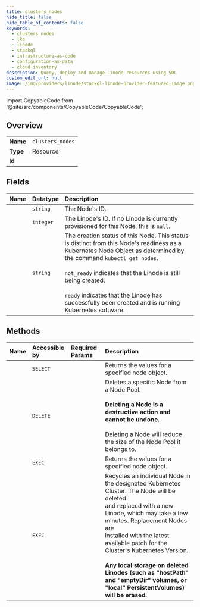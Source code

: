 ```yaml
---
title: clusters_nodes
hide_title: false
hide_table_of_contents: false
keywords:
  - clusters_nodes
  - lke
  - linode    
  - stackql
  - infrastructure-as-code
  - configuration-as-data
  - cloud inventory
description: Query, deploy and manage Linode resources using SQL
custom_edit_url: null
image: /img/providers/linode/stackql-linode-provider-featured-image.png
---
```


import CopyableCode from '@site/src/components/CopyableCode/CopyableCode';




## Overview
<table><tbody>
<tr><td><b>Name</b></td><td><code>clusters_nodes</code></td></tr>
<tr><td><b>Type</b></td><td>Resource</td></tr>
<tr><td><b>Id</b></td><td><CopyableCode code="linode.lke.clusters_nodes" /></td></tr>
</tbody></table>

## Fields
| Name | Datatype | Description |
|:-----|:---------|:------------|
| <CopyableCode code="id" /> | `string` | The Node's ID.<br /> |
| <CopyableCode code="instance_id" /> | `integer` | The Linode's ID. If no Linode is currently provisioned for this Node, this is `null`.<br /> |
| <CopyableCode code="status" /> | `string` | The creation status of this Node. This status is distinct from this Node's readiness as a Kubernetes Node Object as determined by the command `kubectl get nodes`.<br /><br />`not_ready` indicates that the Linode is still being created.<br /><br />`ready` indicates that the Linode has successfully been created and is running Kubernetes software.<br /> |
## Methods
| Name | Accessible by | Required Params | Description |
|:-----|:--------------|:----------------|:------------|
| <CopyableCode code="getLKEClusterNode" /> | `SELECT` | <CopyableCode code="clusterId, nodeId" /> | Returns the values for a specified node object.<br /> |
| <CopyableCode code="deleteLKEClusterNode" /> | `DELETE` | <CopyableCode code="clusterId, nodeId" /> | Deletes a specific Node from a Node Pool.<br /><br />**Deleting a Node is a destructive action and cannot be undone.**<br /><br />Deleting a Node will reduce the size of the Node Pool it belongs to.<br /> |
| <CopyableCode code="_getLKEClusterNode" /> | `EXEC` | <CopyableCode code="clusterId, nodeId" /> | Returns the values for a specified node object.<br /> |
| <CopyableCode code="postLKEClusterNodeRecycle" /> | `EXEC` | <CopyableCode code="clusterId, nodeId" /> | Recycles an individual Node in the designated Kubernetes Cluster. The Node will be deleted<br />and replaced with a new Linode, which may take a few minutes. Replacement Nodes are<br />installed with the latest available patch for the Cluster's Kubernetes Version.<br /><br />**Any local storage on deleted Linodes (such as "hostPath" and "emptyDir" volumes, or "local" PersistentVolumes) will be erased.**<br /> |
